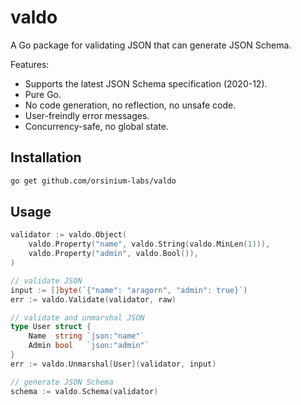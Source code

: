 # valdo

A Go package for validating JSON that can generate JSON Schema.

Features:

* Supports the latest JSON Schema specification (2020-12).
* Pure Go.
* No code generation, no reflection, no unsafe code.
* User-freindly error messages.
* Concurrency-safe, no global state.

## Installation

```bash
go get github.com/orsinium-labs/valdo
```

## Usage

```go
validator := valdo.Object(
    valdo.Property("name", valdo.String(valdo.MinLen(1))),
    valdo.Property("admin", valdo.Bool()),
)

// validate JSON
input := []byte(`{"name": "aragorn", "admin": true}`)
err := valdo.Validate(validator, raw)

// validate and unmarshal JSON
type User struct {
    Name  string `json:"name"`
    Admin bool   `json:"admin"`
}
err := valdo.Unmarshal[User](validator, input)

// generate JSON Schema
schema := valdo.Schema(validator)
```
